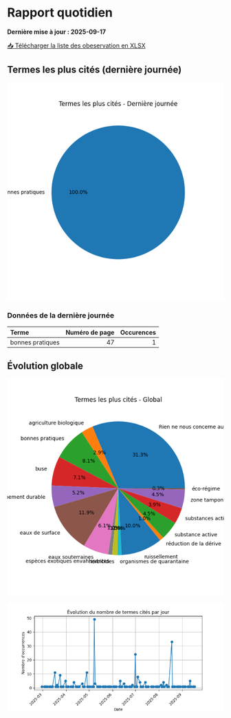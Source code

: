 # Rapport quotidien

**Dernière mise à jour : 2025-09-17**

[📥 Télécharger la liste des obeservation en XLSX](https://github.com/LlrdntCORDER/VeilleMoniteur/releases/latest/download/Data.xlsx)

## Termes les plus cités (dernière journée)

![Graphique](img/last_day_pie.png)

### Données de la dernière journée

| Terme            |   Numéro de page |   Occurences |
|:-----------------|-----------------:|-------------:|
| bonnes pratiques |               47 |            1 |

## Évolution globale

![Graphique](img/global_pie.png)

![Graphique](img/evolution_line.png)


